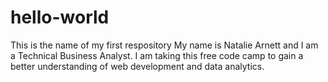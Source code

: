# hello-world
This is the name of my first respository
My name is Natalie Arnett and I am a Technical Business Analyst. I am taking this free code camp to gain a better understanding of web development and data analytics.
